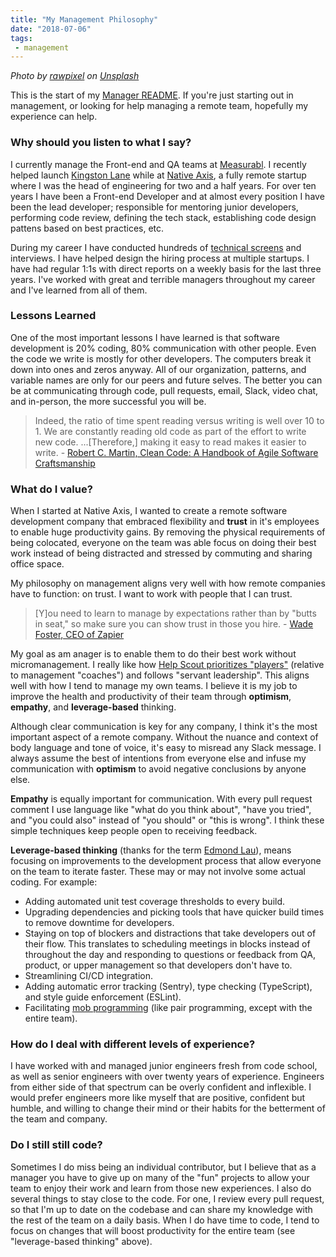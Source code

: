 ```yaml
---
title: "My Management Philosophy"
date: "2018-07-06"
tags:
 - management
---
```


_Photo by [rawpixel](https://unsplash.com/photos/h7EIo10-yrQ?utm_source=unsplash&utm_medium=referral&utm_content=creditCopyText) on [Unsplash](https://unsplash.com/search/photos/partnership?utm_source=unsplash&utm_medium=referral&utm_content=creditCopyText)_

This is the start of my [Manager README](https://medium.com/@kawomersley/why-and-how-to-share-your-manager-readme-plus-heres-mine-8a4fe188ee1b). If you're just starting out in management, or looking for help managing a remote team, hopefully my experience can help.

### Why should you listen to what I say?

I currently manage the Front-end and QA teams at [Measurabl](https://measurabl.com). I recently helped launch [Kingston Lane](https://kingstonlane.com) while at [Native Axis](https://nativeaxis.com), a fully remote startup where I was the head of engineering for two and a half years. For over ten years I have been a Front-end Developer and at almost every position I have been the lead developer; responsible for mentoring junior developers, performing code review, defining the tech stack, establishing code design pattens based on best practices, etc.

During my career I have conducted hundreds of [technical screens](https://simpixelated.com/front-end-engineer-developer-interview-questions/) and interviews. I have helped design the hiring process at multiple startups. I have had regular 1:1s with direct reports on a weekly basis for the last three years. I've worked with great and terrible managers throughout my career and I've learned from all of them.

### Lessons Learned

One of the most important lessons I have learned is that software development is 20% coding, 80% communication with other people. Even the code we write is mostly for other developers. The computers break it down into ones and zeros anyway. All of our organization, patterns, and variable names are only for our peers and future selves. The better you can be at communicating through code, pull requests, email, Slack, video chat, and in-person, the more successful you will be.

> Indeed, the ratio of time spent reading versus writing is well over 10 to 1. We are constantly reading old code as part of the effort to write new code. ...\[Therefore,\] making it easy to read makes it easier to write. - [Robert C. Martin, Clean Code: A Handbook of Agile Software Craftsmanship](https://www.goodreads.com/quotes/835238-indeed-the-ratio-of-time-spent-reading-versus-writing-is)

### What do I value?

When I started at Native Axis, I wanted to create a remote software development company that embraced flexibility and **trust** in it's employees to enable huge productivity gains. By removing the physical requirements of being colocated, everyone on the team was able focus on doing their best work instead of being distracted and stressed by commuting and sharing office space.

My philosophy on management aligns very well with how remote companies have to function: on trust. I want to work with people that I can trust.

> \[Y\]ou need to learn to manage by expectations rather than by "butts in seat," so make sure you can show trust in those you hire. - [Wade Foster, CEO of Zapier](https://zapier.com/learn/remote-work/how-manage-remote-team/)

My goal as am anager is to enable them to do their best work without micromanagement. I really like how [Help Scout prioritizes "players"](https://www.helpscout.net/blog/effective-teams/) (relative to management "coaches") and follows "servant leadership". This aligns well with how I tend to manage my own teams. I believe it is my job to improve the health and productivity of their team through **optimism**, **empathy**, and **leverage-based** thinking.

Although clear communication is key for any company, I think it's the most important aspect of a remote company. Without the nuance and context of body language and tone of voice, it's easy to misread any Slack message. I always assume the best of intentions from everyone else and infuse my communication with **optimism** to avoid negative conclusions by anyone else.

**Empathy** is equally important for communication. With every pull request comment I use language like "what do you think about", "have you tried", and "you could also" instead of "you should" or "this is wrong". I think these simple techniques keep people open to receiving feedback.

**Leverage-based thinking** (thanks for the term [Edmond Lau](https://blog.coleadership.com/how-to-leverage-your-teammates-strengths-more/)), means focusing on improvements to the development process that allow everyone on the team to iterate faster. These may or may not involve some actual coding. For example:

- Adding automated unit test coverage thresholds to every build.
- Upgrading dependencies and picking tools that have quicker build times to remove downtime for developers.
- Staying on top of blockers and distractions that take developers out of their flow. This translates to scheduling meetings in blocks instead of throughout the day and responding to questions or feedback from QA, product, or upper management so that developers don't have to.
- Streamlining CI/CD integration.
- Adding automatic error tracking (Sentry), type checking (TypeScript), and style guide enforcement (ESLint).
- Facilitating [mob programming](https://www.agilealliance.org/glossary/mob-programming/#q=~(filters~(postType~(~'page~'post~'aa_book~'aa_event_session~'aa_experience_report~'aa_glossary~'aa_research_paper~'aa_video)~tags~(~'mob*20programming))~searchTerm~'~sort~false~sortDirection~'asc~page~1)) (like pair programming, except with the entire team).

### How do I deal with different levels of experience?

I have worked with and managed junior engineers fresh from code school, as well as senior engineers with over twenty years of experience. Engineers from either side of that spectrum can be overly confident and inflexible. I would prefer engineers more like myself that are positive, confident but humble, and willing to change their mind or their habits for the betterment of the team and company.

### Do I still still code?

Sometimes I do miss being an individual contributor, but I believe that as a manager you have to give up on many of the "fun" projects to allow your team to enjoy their work and learn from those new experiences. I also do several things to stay close to the code. For one, I review every pull request, so that I'm up to date on the codebase and can share my knowledge with the rest of the team on a daily basis. When I do have time to code, I tend to focus on changes that will boost productivity for the entire team (see "leverage-based thinking" above).
